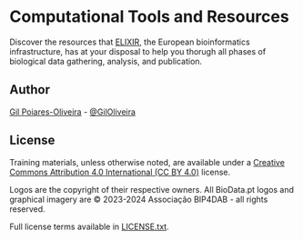 # Computational Tools and Resources

Discover the resources that [ELIXIR](https://elixir-europe.org), the European bioinformatics infrastructure, has at your disposal to help you thorugh all phases of biological data gathering, analysis, and publication.

## Author

[Gil Poiares-Oliveira](mailto:gpo@biodata.pt) - [@GilOliveira](https://github.com/GilOliveira)

## License

Training materials, unless otherwise noted, are available under a [Creative Commons Attribution 4.0 International (CC BY 4.0)](https://creativecommons.org/licenses/by/4.0/) license.

Logos are the copyright of their respective owners. All BioData.pt logos and graphical imagery are © 2023-2024 Associação BIP4DAB - all rights reserved.

Full license terms available in [LICENSE.txt](LICENSE.txt).

